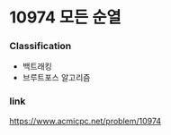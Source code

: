 # 10974 모든 순열

### Classification
* 백트래킹
* 브루트포스 알고리즘

### link
https://www.acmicpc.net/problem/10974